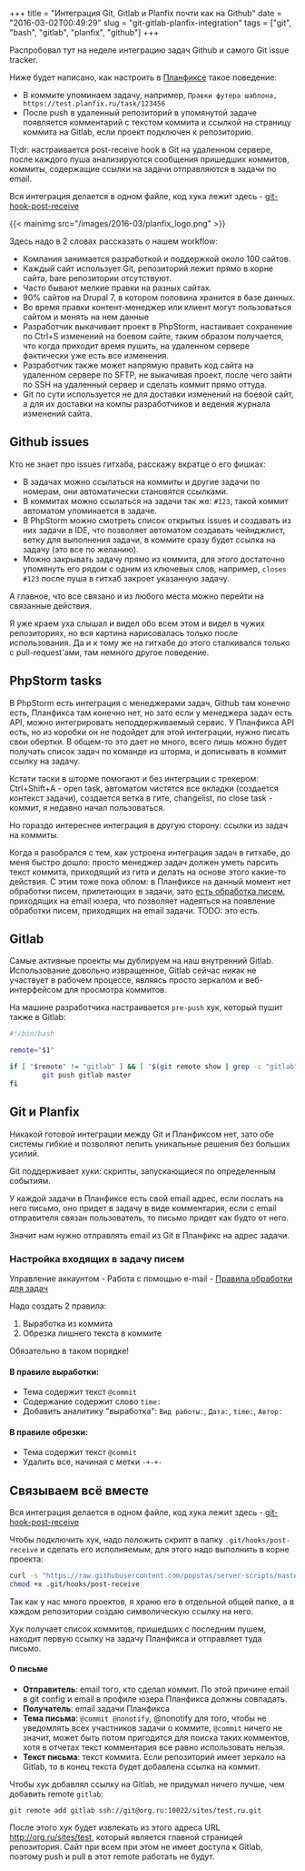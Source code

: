+++
title = "Интеграция Git, Gitlab и Planfix почти как на Github"
date = "2016-03-02T00:49:29"
slug = "git-gitlab-planfix-integration"
tags = ["git", "bash", "gitlab", "planfix", "github"]
+++

Распробовал тут на неделе интеграцию задач Github и самого Git issue tracker.

Ниже будет написано, как настроить в [Планфиксе](https://planfix.ru/) такое поведение:

- В коммите упоминаем задачу, например, `Правки футера шаблона, https://test.planfix.ru/task/123456`
- После push в удаленный репозиторий в упомянутой задаче появляется комментарий с текстом коммита и ссылкой на страницу коммита
на Gitlab, если проект подключен к репозиторию.

Tl;dr: настраивается post-receive hook в Git на удаленном сервере,
после каждого пуша анализируются сообщения пришедших коммитов, коммиты, содержащие ссылки на задачи отправляются в задачи по email.

Вся интеграция делается в одном файле, код хука лежит здесь - 
[git-hook-post-receive](https://github.com/popstas/server-scripts/blob/master/bin/git-hook-post-receive)

{{< mainimg src="/images/2016-03/planfix_logo.png" >}}

<!--more-->

Здесь надо в 2 словах рассказать о нашем workflow:

- Компания занимается разработкой и поддержкой около 100 сайтов.
- Каждый сайт использует Git, репозиторий лежит прямо в корне сайта, bare репозитории отсутствуют.
- Часто бывают мелкие правки на разных сайтах.
- 90% сайтов на Drupal 7, в котором половина хранится в базе данных.
- Во время правки контент-менеджер или клиент могут пользоваться сайтом и менять на нем данные
- Разработчик выкачивает проект в PhpStorm, настаивает сохранение по Ctrl+S изменений на боевом сайте,
  таким образом получается, что когда приходит время пушить, на удаленном сервере фактически уже есть все изменения.
- Разработчик также может напрямую править код сайта на удаленном сервере по SFTP, не выкачивая проект,
  после чего зайти по SSH на удаленный сервер и сделать коммит прямо оттуда.
- Git по сути используется не для доставки изменений на боевой сайт,
  а для их доставки на компы разработчиков и ведения журнала изменений сайта.




## Github issues
Кто не знает про issues гитхаба, расскажу вкратце о его фишках:

- В задачах можно ссылаться на коммиты и другие задачи по номерам, они автоматически становятся ссылками.
- В коммитах можно ссылаться на задачи так же: `#123`, такой коммит автоматом упоминается в задаче.
- В PhpStorm можно смотреть список открытых issues и создавать из них задачи в IDE, что позволяет автоматом создавать чейнджлист,
  ветку для выполнения задачи, в коммите сразу будет ссылка на задачу (это все по желанию).
- Можно закрывать задачу прямо из коммита, для этого достаточно упомянуть его рядом с одним из ключевых слов,
  например, `closes #123` после пуша в гитхаб закроет указанную задачу.

А главное, что все связано и из любого места можно перейти на связанные действия.

Я уже краем уха слышал и видел обо всем этом и видел в чужих репозиториях, но вся картина нарисовалась только после использования.
Да и к тому же на гитхабе до этого сталкивался только с pull-request'ами, там немного другое поведение.



## PhpStorm tasks

В PhpStorm есть интеграция с менеджерами задач, Github там конечно есть, Планфикса там конечно нет,
но зато если у менеджера задач есть API, можно интегрировать неподдерживаемый сервис.
У Планфикса API есть, но из коробки он не подойдет для этой интеграции, нужно писать свои обертки.
В общем-то это дает не много, всего лишь можно будет получать список задач по команде из шторма, и дописывать в коммит ссылку на задачу.

Кстати таски в шторме помогают и без интеграции с трекером: Ctrl+Shift+A - open task, автоматом чистятся все вкладки
(создается контекст задачи), создается ветка в гите, changelist, по close task - коммит, я недавно начал пользоваться.

Но гораздо интереснее интеграция в другую сторону: ссылки из задач на коммиты.

Когда я разобрался с тем, как устроена интеграция задач в гитхабе, до меня быстро дошло:
просто менеджер задач должен уметь парсить текст коммита, приходящий из гита и делать на основе этого какие-то действия.
С этим тоже пока облом: в Планфиксе на данный момент нет обработки писем, прилетающих в задачи, зато
[есть обработка писем](https://planfix.ru/docs/%D0%9A%D0%B0%D0%BA_%D0%BF%D0%BE%D1%81%D1%82%D0%B0%D0%B2%D0%B8%D1%82%D1%8C_%D0%B7%D0%B0%D0%B4%D0%B0%D1%87%D1%83_%D0%BF%D0%BE_e-mail%3F),
приходящих на email юзера, что позволяет надеяться на появление обработки писем, приходящих на email задачи.
TODO: это есть.



## Gitlab
Самые активные проекты мы дублируем на наш внутренний Gitlab. Использование довольно извращенное,
Gitlab сейчас никак не участвует в рабочем процессе, являясь просто зеркалом и веб-интерфейсом для просмотра коммитов.

На машине разработчика настраивается `pre-push` хук, который пушит также в Gitlab:

``` bash
#!/bin/bash

remote="$1"

if [ "$remote" != "gitlab" ] && [ "$(git remote show | grep -c "gitlab")" = 1 ]; then
        git push gitlab master
fi
```



## Git и Planfix

Никакой готовой интеграции между Git и Планфиксом нет, зато обе системы гибкие и позволяют лепить уникальные решения без больших усилий.

Git поддерживает хуки: скрипты, запускающиеся по определенным событиям.

У каждой задачи в Планфиксе есть свой email адрес, если послать на него письмо, оно придет в задачу в виде комментария,
если с email отправителя связан пользователь, то письмо придет как будто от него.

Значит нам нужно отправлять email из Git в Планфикс на адрес задачи.

### Настройка входящих в задачу писем
Управление аккаунтом - Работа с помощью e-mail - [Правила обработки для задач](https://tagilcity.planfix.ru/?action=email&mode=taskRules)

Надо создать 2 правила:
1. Выработка из коммита
2. Обрезка лишнего текста в коммите

Обязательно в таком порядке!

#### В правиле выработки:
- Тема содержит текст `@commit`
- Содержание содержит слово `time:`
- Добавить аналитику "выработка": `Вид работы:`, `Дата:`, `time:`, `Автор:`

#### В правиле обрезки:
- Тема содержит текст `@commit`
- Удалить все, начиная с метки `-+-+-`

## Связываем всё вместе

Вся интеграция делается в одном файле, код хука лежит здесь -
[git-hook-post-receive](https://github.com/popstas/server-scripts/blob/master/bin/git-hook-post-receive)

Чтобы подключить хук, надо положить скрипт в папку `.git/hooks/post-receive` и сделать его исполняемым,
для этого надо выполнить в корне проекта:
``` bash
curl -s "https://raw.githubusercontent.com/popstas/server-scripts/master/bin/average" > .git/hooks/post-receive
chmod +x .git/hooks/post-receive
```

Так как у нас много проектов, я храню его в отдельной общей папке, а в каждом репозитории создаю символическую ссылку на него.

Хук получает список коммитов, пришедших с последним пушем, находит первую ссылку на задачу Планфикса и отправляет туда письмо.

#### О письме
- **Отправитель**: email того, кто сделал коммит. По этой причине email в git config и email в профиле юзера Планфикса должны совпадать.
- **Получатель**: email задачи Планфикса
- **Тема письма**: `@commit @nonotify`, @nonotify для того, чтобы не уведомлять всех участников задачи о коммите,
  `@commit` ничего не значит, может быть потом пригодится для поиска таких комментов, хотя в отчетах текст комментария все равно использовать нельзя.
- **Текст письма**: текст коммита. Если репозиторий имеет зеркало на Gitlab, то в конец текста будет добавлена ссылка на коммит.

Чтобы хук добавлял ссылку на Gitlab, не придумал ничего лучше, чем добавить remote `gitlab`:
```
git remote add gitlab ssh://git@org.ru:10022/sites/test.ru.git
```

После этого хук будет извлекать из этого адреса URL http://org.ru/sites/test, который является главной страницей репозитория.
Сайт при всем при этом не имеет доступа к Gitlab, поэтому push и pull в этот remote работать не будут.
